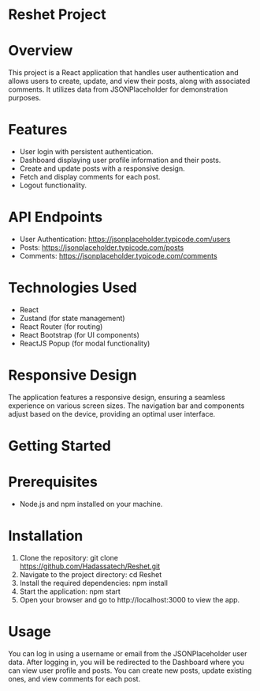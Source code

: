 #  Reshet Project
# Overview
This project is a React application that handles user authentication and allows users to create, update, and view their posts, along with associated comments. It utilizes data from JSONPlaceholder for demonstration purposes.

# Features
- User login with persistent authentication.
- Dashboard displaying user profile information and their posts.
- Create and update posts with a responsive design.
- Fetch and display comments for each post.
- Logout functionality.
# API Endpoints
- User Authentication: https://jsonplaceholder.typicode.com/users
- Posts: https://jsonplaceholder.typicode.com/posts
- Comments: https://jsonplaceholder.typicode.com/comments
# Technologies Used
- React
- Zustand (for state management)
- React Router (for routing)
- React Bootstrap (for UI components)
- ReactJS Popup (for modal functionality)
# Responsive Design
The application features a responsive design, ensuring a seamless experience on various screen sizes. The navigation bar and components adjust based on the device, providing an optimal user interface.

# Getting Started
# Prerequisites
- Node.js and npm installed on your machine.
# Installation
1. Clone the repository:
git clone https://github.com/Hadassatech/Reshet.git
2. Navigate to the project directory:
cd Reshet
3. Install the required dependencies:
npm install
4. Start the application:
npm start
5. Open your browser and go to http://localhost:3000 to view the app.

# Usage
You can log in using a username or email from the JSONPlaceholder user data.
After logging in, you will be redirected to the Dashboard where you can view user profile and posts.
You can create new posts, update existing ones, and view comments for each post.
